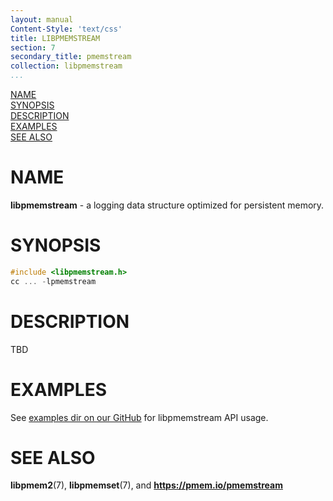 ```yaml
---
layout: manual
Content-Style: 'text/css'
title: LIBPMEMSTREAM
section: 7
secondary_title: pmemstream
collection: libpmemstream
...
```


[comment]: <> (SPDX-License-Identifier: BSD-3-Clause)
[comment]: <> (Copyright 2021, Intel Corporation)

[comment]: <> (libpmemstream.7 -- man page for libpmemstream API)

[NAME](#name)<br />
[SYNOPSIS](#synopsis)<br />
[DESCRIPTION](#description)<br />
[EXAMPLES](#examples)<br />
[SEE ALSO](#see-also)<br />


# NAME #

**libpmemstream** - a logging data structure optimized for persistent memory.

# SYNOPSIS #

```c
#include <libpmemstream.h>
cc ... -lpmemstream
```

# DESCRIPTION #

TBD

# EXAMPLES #

See [examples dir on our GitHub](https://github.com/pmem/pmemstream/tree/master/examples)
for libpmemstream API usage.

# SEE ALSO #

**libpmem2**(7), **libpmemset**(7), and **<https://pmem.io/pmemstream>**

